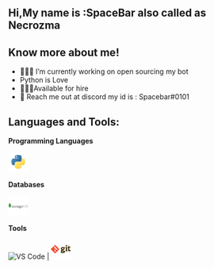 ## Hi,My name is :SpaceBar also called as Necrozma

## Know more about me!
- 👨🏽‍💻 I’m currently working on open sourcing my bot 
- Python is Love
- 🙋🏻‍♂️Available for hire
- 💬 Reach me out at discord my id is : Spacebar#0101


## Languages and Tools:
**Programming Languages**

<img title="Python" alt="Python" width="40px" src="https://raw.githubusercontent.com/github/explore/master/topics/python/python.png" />

**Databases**

<img title="MongoDB" alt="MongoDB" width="40px" src="https://raw.githubusercontent.com/github/explore/master/topics/mongodb/mongodb.png">

**Tools**

<img title="VS Code" alt="VS Code" width="40px" src="https://img.icons8.com/fluent/48/000000/visual-studio-code-2019.png"> | <img title="git" alt="git" width="40px" src="https://raw.githubusercontent.com/github/explore/master/topics/git/git.png">



